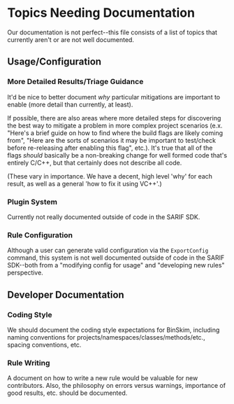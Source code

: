 # Topics Needing Documentation

Our documentation is not perfect--this file consists of a list of topics that currently aren't or are not well documented.

## Usage/Configuration

### More Detailed Results/Triage Guidance

It'd be nice to better document *why* particular mitigations are important to enable (more detail than currently, at least).

If possible, there are also areas where more detailed steps for discovering the best way to mitigate a problem in more complex project scenarios (e.x. "Here's a brief guide on how to find where the build flags are likely coming from", "Here are the sorts of scenarios it may be important to test/check before re-releasing after enabling this flag", etc.).  It's true that all of the flags *should* basically be a non-breaking change for well formed code that's entirely C/C++, but that certainly does not describe all code.

(These vary in importance.  We have a decent, high level 'why' for each result, as well as a general 'how to fix it using VC++'.)

### Plugin System

Currently not really documented outside of code in the SARIF SDK.

### Rule Configuration

Although a user can generate valid configuration via the `ExportConfig` command, this system is not well documented outside of code in the SARIF SDK--both from a "modifying config for usage" and "developing new rules" perspective.

## Developer Documentation

### Coding Style

We should document the coding style expectations for BinSkim, including naming conventions for projects/namespaces/classes/methods/etc., spacing conventions, etc.

### Rule Writing

A document on how to write a new rule would be valuable for new contributors.  Also, the philosophy on errors versus warnings, importance of good results, etc. should be documented.
